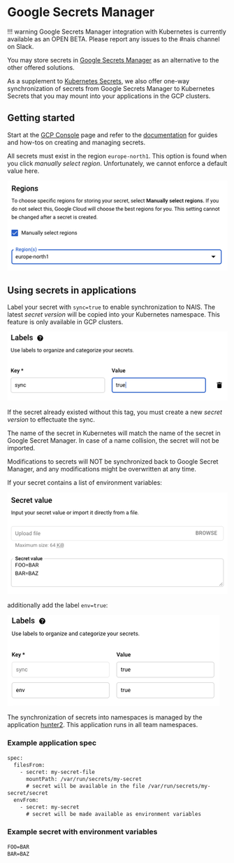 # Google Secrets Manager

!!! warning
    Google Secrets Manager integration with Kubernetes is currently available as an OPEN BETA.
    Please report any issues to the #nais channel on Slack.

You may store secrets in [Google Secrets
Manager](https://cloud.google.com/secret-manager) as an alternative to the
other offered solutions.

As a supplement to [Kubernetes Secrets](kubernetes-secrets.md), we also offer one-way 
synchronization of secrets from Google Secrets Manager to Kubernetes Secrets
that you may mount into your applications in the GCP clusters.

## Getting started

Start at the [GCP
Console](https://console.cloud.google.com/security/secret-manager) page and
refer to the [documentation](https://cloud.google.com/secret-manager/docs) for
guides and how-tos on creating and managing secrets.

All secrets must exist in the region `europe-north1`. This option is found when
you click _manually select region_. Unfortunately, we cannot enforce a default
value here.

![Google Secret Manager Region selection](../../assets/google-secret-manager-region.png)

## Using secrets in applications

Label your secret with `sync=true` to enable synchronization to NAIS. The
latest _secret version_ will be copied into your Kubernetes namespace. This
feature is only available in GCP clusters.

![Google Secret Manager Sync label](../../assets/google-secret-manager-sync-label.png)

If the secret already existed without this tag, you must create a new _secret
version_ to effectuate the sync.

The name of the secret in Kubernetes will match the name of the secret in
Google Secret Manager. In case of a name collision, the secret will not be
imported.

Modifications to secrets will NOT be synchronized back to Google Secret
Manager, and any modifications might be overwritten at any time.

If your secret contains a list of environment variables:

![Google Secret Manager environment variables example](../../assets/google-secret-manager-env-value.png)

additionally add the label `env=true`:

![Google Secret Manager environment variables label](../../assets/google-secret-manager-env-label.png)

The synchronization of secrets into namespaces is managed by the application
[hunter2](https://github.com/nais/hunter2). This application runs in all team
namespaces.

### Example application spec

```
spec:
  filesFrom:
    - secret: my-secret-file
      mountPath: /var/run/secrets/my-secret
      # secret will be available in the file /var/run/secrets/my-secret/secret
  envFrom:
    - secret: my-secret
      # secret will be made available as environment variables
```

### Example secret with environment variables

```
FOO=BAR
BAR=BAZ
```
